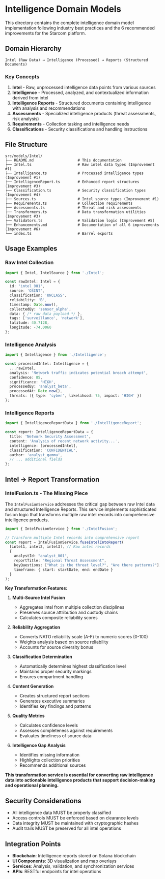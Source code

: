 # Intelligence Domain Models

This directory contains the complete intelligence domain model implementation following industry best practices and the 6 recommended improvements for the Starcom platform.

## Domain Hierarchy

```
Intel (Raw Data) → Intelligence (Processed) → Reports (Structured Documents)
```

### Key Concepts

1. **Intel** - Raw, unprocessed intelligence data points from various sources
2. **Intelligence** - Processed, analyzed, and contextualized information derived from intel
3. **Intelligence Reports** - Structured documents containing intelligence with analysis and recommendations
4. **Assessments** - Specialized intelligence products (threat assessments, risk analysis)
5. **Requirements** - Collection tasking and intelligence needs
6. **Classifications** - Security classifications and handling instructions

## File Structure

```
src/models/Intel/
├── README.md                    # This documentation
├── Intel.ts                     # Raw intel data types (Improvement #1)
├── Intelligence.ts              # Processed intelligence types (Improvement #1)
├── IntelligenceReport.ts        # Enhanced report structures (Improvement #3)
├── Classification.ts            # Security classification types (Improvement #4)
├── Sources.ts                   # Intel source types (Improvement #1)
├── Requirements.ts              # Collection requirements
├── Assessments.ts               # Threat and risk assessments
├── Transformers.ts              # Data transformation utilities (Improvement #3)
├── Validators.ts                # Validation logic (Improvement #5)
├── Enhancements.md              # Documentation of all 6 improvements (Improvement #6)
└── index.ts                     # Barrel exports
```

## Usage Examples

### Raw Intel Collection
```typescript
import { Intel, IntelSource } from './Intel';

const rawIntel: Intel = {
  id: 'intel_001',
  source: 'OSINT',
  classification: 'UNCLASS',
  reliability: 'B',
  timestamp: Date.now(),
  collectedBy: 'sensor_alpha',
  data: { /* raw data payload */ },
  tags: ['surveillance', 'network'],
  latitude: 40.7128,
  longitude: -74.0060
};
```

### Intelligence Analysis
```typescript
import { Intelligence } from './Intelligence';

const processedIntel: Intelligence = {
  ...rawIntel,
  analysis: 'Network traffic indicates potential breach attempt',
  confidence: 85,
  significance: 'HIGH',
  processedBy: 'analyst_beta',
  processedAt: Date.now(),
  threats: [{ type: 'cyber', likelihood: 75, impact: 'HIGH' }]
};
```

### Intelligence Reports
```typescript
import { IntelligenceReportData } from './IntelligenceReport';

const report: IntelligenceReportData = {
  title: 'Network Security Assessment',
  content: 'Analysis of recent network activity...',
  intelligence: [processedIntel],
  classification: 'CONFIDENTIAL',
  author: 'analyst_gamma',
  // ... additional fields
};
```

## Intel → Report Transformation

### IntelFusion.ts - The Missing Piece

The `IntelFusionService` addresses the critical gap between raw Intel data and structured Intelligence Reports. This service implements sophisticated fusion logic that transforms multiple raw intel records into comprehensive intelligence products.

```typescript
import { IntelFusionService } from './IntelFusion';

// Transform multiple Intel records into comprehensive report
const report = IntelFusionService.fuseIntelIntoReport(
  [intel1, intel2, intel3], // Raw intel records
  {
    analystId: "analyst_001",
    reportTitle: "Regional Threat Assessment", 
    keyQuestions: ["What is the threat level?", "Are there patterns?"],
    timeframe: { start: startDate, end: endDate }
  }
);
```

**Key Transformation Features:**

1. **Multi-Source Intel Fusion**
   - Aggregates intel from multiple collection disciplines
   - Preserves source attribution and custody chains
   - Calculates composite reliability scores

2. **Reliability Aggregation**
   - Converts NATO reliability scale (A-F) to numeric scores (0-100)
   - Weights analysis based on source reliability
   - Accounts for source diversity bonus

3. **Classification Determination**
   - Automatically determines highest classification level
   - Maintains proper security markings
   - Ensures compartment handling

4. **Content Generation**
   - Creates structured report sections
   - Generates executive summaries
   - Identifies key findings and patterns

5. **Quality Metrics**
   - Calculates confidence levels
   - Assesses completeness against requirements
   - Evaluates timeliness of source data

6. **Intelligence Gap Analysis**
   - Identifies missing information
   - Highlights collection priorities
   - Recommends additional sources

**This transformation service is essential for converting raw intelligence data into actionable intelligence products that support decision-making and operational planning.**

## Security Considerations

- All intelligence data MUST be properly classified
- Access controls MUST be enforced based on clearance levels
- Data integrity MUST be maintained with cryptographic hashes
- Audit trails MUST be preserved for all intel operations

## Integration Points

- **Blockchain**: Intelligence reports stored on Solana blockchain
- **UI Components**: 3D visualization and map overlays
- **Services**: Analysis, validation, and synchronization services
- **APIs**: RESTful endpoints for intel operations
